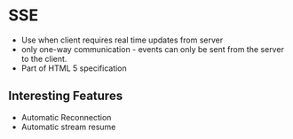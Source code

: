 
# SSE
+ Use when client requires real time updates from server
+ only one-way communication - events can only be sent from the server to the client.
+ Part of HTML 5 specification
## Interesting Features
+ Automatic Reconnection
+ Automatic stream resume